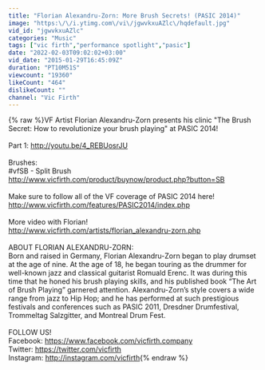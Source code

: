 ```yaml
---
title: "Florian Alexandru-Zorn: More Brush Secrets! (PASIC 2014)"
image: "https:\/\/i.ytimg.com\/vi\/jgwvkxuAZlc\/hqdefault.jpg"
vid_id: "jgwvkxuAZlc"
categories: "Music"
tags: ["vic firth","performance spotlight","pasic"]
date: "2022-02-03T09:02:02+03:00"
vid_date: "2015-01-29T16:45:09Z"
duration: "PT10M51S"
viewcount: "19360"
likeCount: "464"
dislikeCount: ""
channel: "Vic Firth"
---
```

{% raw %}VF Artist Florian Alexandru-Zorn presents his clinic &quot;The Brush Secret: How to revolutionize your brush playing&quot; at PASIC 2014! <br /><br />Part 1: <a rel="nofollow" target="blank" href="http://youtu.be/4_REBUosrJU">http://youtu.be/4_REBUosrJU</a><br /><br />Brushes:<br />#vfSB - Split Brush<br /><a rel="nofollow" target="blank" href="http://www.vicfirth.com/product/buynow/product.php?button=SB">http://www.vicfirth.com/product/buynow/product.php?button=SB</a><br /><br />Make sure to follow all of the VF coverage of PASIC 2014 here!<br /><a rel="nofollow" target="blank" href="http://www.vicfirth.com/features/PASIC2014/index.php">http://www.vicfirth.com/features/PASIC2014/index.php</a><br /><br />More video with Florian!<br /><a rel="nofollow" target="blank" href="http://www.vicfirth.com/artists/florian_alexandru-zorn.php">http://www.vicfirth.com/artists/florian_alexandru-zorn.php</a><br /><br />ABOUT FLORIAN ALEXANDRU-ZORN:<br />Born and raised in Germany, Florian Alexandru-Zorn began to play drumset at the age of nine. At the age of 18, he began touring as the drummer for well-known jazz and classical guitarist Romuald Erenc. It was during this time that he honed his brush playing skills, and his published book “The Art of Brush Playing” garnered attention. Alexandru-Zorn’s style covers a wide range from jazz to Hip Hop; and he has performed at such prestigious festivals and conferences such as PASIC 2011, Dresdner Drumfestival, Trommeltag Salzgitter, and Montreal Drum Fest. <br /><br />FOLLOW US!<br />Facebook: <a rel="nofollow" target="blank" href="https://www.facebook.com/vicfirth.company">https://www.facebook.com/vicfirth.company</a><br />Twitter: <a rel="nofollow" target="blank" href="https://twitter.com/vicfirth">https://twitter.com/vicfirth</a><br />Instagram: <a rel="nofollow" target="blank" href="http://instagram.com/vicfirth">http://instagram.com/vicfirth</a>{% endraw %}
